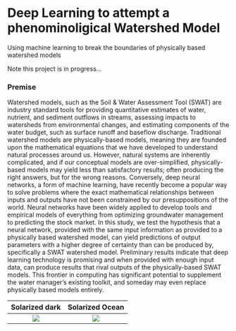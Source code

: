 # Deep Learning to attempt a phenominoligical Watershed Model 
 Using machine learning to break the boundaries of physically based watershed models

Note this project is in progress...

### Premise 
Watershed models, such as the Soil & Water Assessment Tool (SWAT) are industry standard tools for providing quantitative estimates of water, nutrient, and sediment outflows in streams, assessing impacts to watersheds from environmental changes, and estimating components of the water budget, such as surface runoff and baseflow discharge. Traditional watershed models are physically-based models, meaning they are founded upon the mathematical equations that we have developed to understand natural processes around us. However, natural systems are inherently complicated, and if our conceptual models are over-simplified, physically-based models may yield less than satisfactory results; often producing the right answers, but for the wrong reasons. Conversely, deep neural networks, a form of machine learning, have recently become a popular way to solve problems where the exact mathematical relationships between inputs and outputs have not been constrained by our presuppositions of the world. Neural networks have been widely applied to develop tools and empirical models of everything from optimizing groundwater management to predicting the stock market. In this study, we test the hypothesis that a neural network, provided with the same input information as provided to a physically based watershed model, can yield predictions of output parameters with a higher degree of certainty than can be produced by, specifically a SWAT watershed model. Preliminary results indicate that deep learning technology is promising and when provided with enough input data, can produce results that rival outputs of the physically-based SWAT models. This frontier in computing has significant potential to supplement the water manager’s existing toolkit, and someday may even replace physically based models entirely. 





Solarized dark             |  Solarized Ocean
:-------------------------:|:-------------------------:
![](https://i.pinimg.com/236x/f8/64/3a/f8643ae03857fc2f52a6cee212698100--muppets-most-wanted-the-muppets.jpg)  |  ![](https://...Ocean.png)

